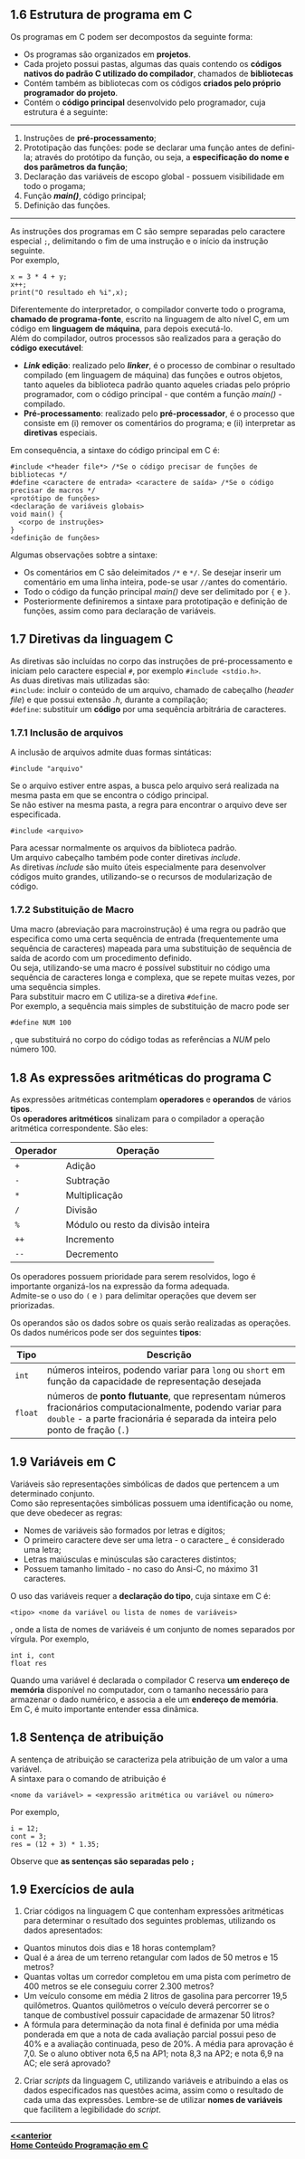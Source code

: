 ## 1.6 Estrutura de programa em C

Os programas em C podem ser decompostos da seguinte forma:

- Os programas são organizados em **projetos**.
- Cada projeto possui pastas, algumas das quais contendo os **códigos nativos do padrão C utilizado do compilador**, chamados de **bibliotecas**
- Contém também as bibliotecas com os códigos **criados pelo próprio programador do projeto**.
- Contém o **código principal** desenvolvido pelo programador, cuja estrutura é a seguinte:  

___
1. Instruções de **pré-processamento**;
2. Prototipação das funções: pode se declarar uma função antes de defini-la; através do protótipo da função, ou seja,
a **especificação do nome e dos parâmetros da função**;  
3. Declaração das variáveis de escopo global - possuem visibilidade em todo o progama;
4. Função ***main()***, código principal;
5. Definição das funções.

___

As instruções dos programas em C são sempre separadas pelo caractere especial `;`, delimitando o fim de uma instrução e o início da instrução seguinte.  
Por exemplo,  
```
x = 3 * 4 + y;
x++;
print("O resultado eh %i",x);
```

Diferentemente do interpretador, o compilador converte todo o programa, **chamado de programa-fonte**, escrito na linguagem de alto nível C, em um código em **linguagem de máquina**, para depois executá-lo.  
Além do compilador, outros processos são realizados para a geração do **código executável**:  
- ***Link* edição**: realizado pelo ***linker***, é o processo de combinar o resultado compilado (em linguagem de máquina) das funções e outros objetos, tanto aqueles da biblioteca padrão quanto aqueles criadas pelo próprio programador, com o código principal - que contém a função *main()* - compilado. 
- **Pré-processamento**: realizado pelo **pré-processador**, é o processo que consiste em (i) remover os comentários do programa; e (ii) interpretar as **diretivas** especiais. 

Em consequência, a sintaxe do código principal em C é:  
```
#include <*header file*> /*Se o código precisar de funções de bibliotecas */
#define <caractere de entrada> <caractere de saída> /*Se o código precisar de macros */
<protótipo de funções>
<declaração de variáveis globais>
void main() {
  <corpo de instruções>
}
<definição de funções>
```
Algumas observações sobtre a sintaxe:
- Os comentários em C são deleimitados `/*` e `*/`. Se desejar inserir um comentário em uma linha inteira, pode-se usar `//`antes do comentário.
- Todo o código da função principal *main()* deve ser delimitado por `{` e `}`.  
- Posteriormente definiremos a sintaxe para prototipação e definição de funções, assim como para declaração de variáveis.

## 1.7 Diretivas da linguagem C
As diretivas são incluídas no corpo das instruções de pré-processamento e iniciam pelo caractere especial `#`, por exemplo `#include <stdio.h>`.  
As duas diretivas mais utilizadas são:  
`#include`: incluir o conteúdo de um arquivo, chamado de cabeçalho (*header file*) e que possui extensão *.h*, durante a compilação;   
`#define`: substituir um **código** por uma sequência arbitrária de caracteres.

### 1.7.1 Inclusão de arquivos
A inclusão de arquivos admite duas formas sintáticas:  
```
#include "arquivo"
```
Se o arquivo estiver entre aspas, a busca pelo arquivo será realizada na mesma pasta em que se encontra o código principal.  
Se não estiver na mesma pasta, a regra para encontrar o arquivo deve ser especificada.
```
#include <arquivo>
```
Para acessar normalmente os arquivos da biblioteca padrão.  
Um arquivo cabeçalho também pode conter diretivas *include*.  
As diretivas *include* são muito úteis especialmente para desenvolver códigos muito grandes, utilizando-se o recursos de modularização de código.

### 1.7.2 Substituição de Macro
Uma macro (abreviação para macroinstrução) é uma regra ou padrão que especifica como uma certa sequência de entrada (frequentemente uma sequência de caracteres) mapeada para uma substituição de sequência de saída de acordo com um procedimento definido.  
Ou seja, utilizando-se uma macro é possível substituir no código uma sequência de caracteres longa e complexa, que se repete muitas vezes,
por uma sequência simples.  
Para substituir macro em C utiliza-se a diretiva `#define`.  
Por exemplo, a sequência mais simples de substituição de macro pode ser  
```
#define NUM 100
```
, que substituirá no corpo do código todas as referências a *NUM* pelo número 100.

## 1.8 As expressões aritméticas do programa C

As expressões aritméticas contemplam **operadores** e **operandos** de vários **tipos**.  
Os **operadores aritméticos** sinalizam para o compilador a operação aritmética correspondente. São eles:

| Operador | Operação |
| - | - |
| `+` | Adição |
| `-` | Subtração |
| `*` | Multiplicação |
| `/` | Divisão |
| `%` | Módulo ou resto da divisão inteira |
| `++` | Incremento |
| `--` | Decremento |

Os operadores possuem prioridade para serem resolvidos, logo é importante organizá-los na expressão da forma adequada.  
Admite-se o uso do `(` e `)` para delimitar operações que devem ser priorizadas.  

Os operandos são os dados sobre os quais serão realizadas as operações. Os dados numéricos pode ser dos seguintes **tipos**:

| Tipo | Descrição |
| - | - |
| `int` | números inteiros, podendo variar para `long` ou `short` em função da capacidade de representação desejada |
| `float` | números de **ponto flutuante**, que representam números fracionários computacionalmente, podendo variar para `double` - a parte fracionária é separada da inteira pelo ponto de fração (`.`) |

## 1.9 Variáveis em C
Variáveis são representações simbólicas de dados que pertencem a um determinado conjunto.  
Como são representações simbólicas possuem uma identificação ou nome, que deve obedecer as regras:  
- Nomes de variáveis são formados por letras e dígitos;
- O primeiro caractere deve ser uma letra - o caractere *_* é considerado uma letra;
- Letras maiúsculas e minúsculas são caracteres distintos;
- Possuem tamanho limitado - no caso do Ansi-C, no máximo 31 caracteres.  

O uso das variáveis requer a **declaração do tipo**, cuja sintaxe em C é:
```
<tipo> <nome da variável ou lista de nomes de variáveis>
```
, onde a lista de nomes de variáveis é um conjunto de nomes separados por vírgula.
Por exemplo,
```
int i, cont
float res
```
Quando uma variável é declarada o compilador C reserva **um endereço de memória** disponível no computador, com o tamanho necessário para armazenar o dado numérico, e associa a ele um **endereço de memória**.  
Em C, é muito importante entender essa dinâmica.

## 1.8 Sentença de atribuição
A sentença de atribuição se caracteriza pela atribuição de um valor a uma variável.  
A sintaxe para o comando de atribuição é  
```
<nome da variável> = <expressão aritmética ou variável ou número>
```
Por exemplo,
```
i = 12;
cont = 3;
res = (12 + 3) * 1.35;
```
Observe que **as sentenças são separadas pelo `;`**

## 1.9 Exercícios de aula 
1. Criar códigos na linguagem C que contenham expressões aritméticas para determinar o resultado dos seguintes problemas, utilizando os dados apresentados:  
- Quantos minutos dois dias e 18 horas contemplam?  
- Qual é a área de um terreno retangular com lados de 50 metros e 15 metros? 
- Quantas voltas um corredor completou em uma pista com perímetro de 400 metros se ele conseguiu correr 2.300 metros? 
- Um veículo consome em média 2 litros de gasolina para percorrer 19,5 quilômetros. Quantos quilômetros o veículo deverá percorrer se o tanque de combustível possuir capacidade de armazenar 50 litros?  
- A fórmula para determinação da nota final é definida por uma média ponderada em que a nota de cada avaliação parcial possui peso de 40% e a avaliação continuada, peso de 20%. A média para aprovação é 7,0. Se o aluno obtiver nota 6,5 na AP1; nota 8,3 na AP2; e nota 6,9 na AC; ele será aprovado?  
2. Criar *scripts* da linguagem C, utilizando variáveis e atribuindo a elas os dados especificados nas questões acima, assim como o resultado de cada uma das expressões. Lembre-se de utilizar **nomes de variáveis** que facilitem a legibilidade do *script*. 

___
**[<<anterior](progC_replit.md)**  
**[Home Conteúdo Programação em C](https://github.com/claytonjasilva/claytonjasilva.github.io/blob/main/progC_aulas.md)**   

